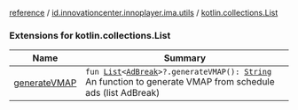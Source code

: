 [reference](../../index.md) / [id.innovationcenter.innoplayer.ima.utils](../index.md) / [kotlin.collections.List](./index.md)

### Extensions for kotlin.collections.List

| Name | Summary |
|---|---|
| [generateVMAP](generate-v-m-a-p.md) | `fun `[`List`](https://kotlinlang.org/api/latest/jvm/stdlib/kotlin.collections/-list/index.html)`<`[`AdBreak`](../../id.innovationcenter.innoplayer.media.ads/-ad-break/index.md)`>?.generateVMAP(): `[`String`](https://kotlinlang.org/api/latest/jvm/stdlib/kotlin/-string/index.html)<br>An function to generate VMAP from schedule ads (list AdBreak) |
